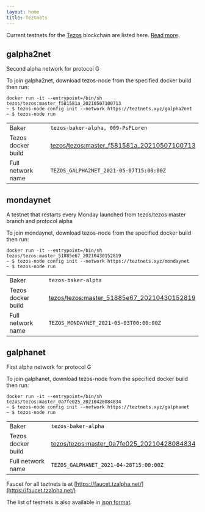 ```yaml
---
layout: home
title: Teztnets
---
```


Current testnets for the [Tezos](https://tezos.com) blockchain are listed here. [Read more](about/).

galpha2net
---------

Second alpha network for protocol G

To join galpha2net, download tezos-node from the specified docker build then run:

```
docker run -it --entrypoint=/bin/sh tezos/tezos:master_f581581a_20210507100713
~ $ tezos-node config init --network https://teztnets.xyz/galpha2net
~ $ tezos-node run
```

| | |
|-------|---------------------|
| Baker | `tezos-baker-alpha, 009-PsFLoren` |
| Tezos docker build | [tezos/tezos:master_f581581a_20210507100713](https://hub.docker.com/r/tezos/tezos/tags?page=1&ordering=last_updated&name=master_f581581a_20210507100713) |
| Full network name | `TEZOS_GALPHA2NET_2021-05-07T15:00:00Z` |

mondaynet
---------

A testnet that restarts every Monday launched from tezos/tezos master branch and protocol alpha

To join mondaynet, download tezos-node from the specified docker build then run:

```
docker run -it --entrypoint=/bin/sh tezos/tezos:master_51885e67_20210430152819
~ $ tezos-node config init --network https://teztnets.xyz/mondaynet
~ $ tezos-node run
```

| | |
|-------|---------------------|
| Baker | `tezos-baker-alpha` |
| Tezos docker build | [tezos/tezos:master_51885e67_20210430152819](https://hub.docker.com/r/tezos/tezos/tags?page=1&ordering=last_updated&name=master_51885e67_20210430152819) |
| Full network name | `TEZOS_MONDAYNET_2021-05-03T00:00:00Z` |

galphanet
---------

First alpha network for protocol G

To join galphanet, download tezos-node from the specified docker build then run:

```
docker run -it --entrypoint=/bin/sh tezos/tezos:master_0a7fe025_20210428084834
~ $ tezos-node config init --network https://teztnets.xyz/galphanet
~ $ tezos-node run
```

| | |
|-------|---------------------|
| Baker | `tezos-baker-alpha` |
| Tezos docker build | [tezos/tezos:master_0a7fe025_20210428084834](https://hub.docker.com/r/tezos/tezos/tags?page=1&ordering=last_updated&name=master_0a7fe025_20210428084834) |
| Full network name | `TEZOS_GALPHANET_2021-04-28T15:00:00Z` |


Faucet for all teztnets is at [https://faucet.tzalpha.net/](https://faucet.tzalpha.net/)

The list of testnets is also available in [json format](https://teztnets.xyz/teztnets.json).
